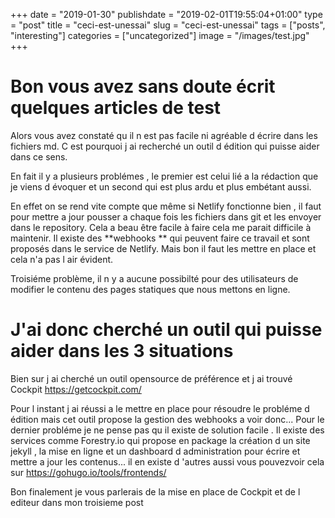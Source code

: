 +++
date = "2019-01-30"
publishdate = "2019-02-01T19:55:04+01:00"
type = "post"
title = "ceci-est-unessai"
slug = "ceci-est-unessai"
tags = ["posts", "interesting"]
categories = ["uncategorized"]
image = "/images/test.jpg"
+++

# Bon vous avez sans doute écrit quelques articles de test

Alors vous avez constaté qu il n est pas facile ni agréable d écrire dans les fichiers md. C est pourquoi j ai recherché un outil d édition qui puisse aider dans ce sens.

En fait il y a plusieurs problémes , le premier est celui lié a la rédaction que je viens d évoquer et un second qui est plus ardu et plus embétant aussi.

En effet on se rend vite compte que même si Netlify fonctionne bien , il faut pour mettre a jour pousser a chaque fois les fichiers dans git et les envoyer dans le repository. Cela a beau être facile à faire cela me parait difficile à maintenir. Il existe des **webhooks ** qui peuvent faire ce travail et sont proposés dans le service de Netlify. Mais bon il faut les mettre en place et cela n'a pas l air évident.

Troisiéme problème, il n y a aucune possibilté pour des utilisateurs de modifier le contenu des pages statiques que nous mettons en ligne.

# J'ai donc cherché un outil qui puisse aider dans les 3 situations

Bien sur j ai cherché un outil opensource de préférence et j ai trouvé Cockpit https://getcockpit.com/

Pour l instant j ai réussi a le mettre en place pour résoudre le probléme d édition mais cet outil propose la gestion des webhooks a voir donc... Pour le dernier probléme je ne pense pas qu il existe de solution facile . Il existe des services comme Forestry.io qui propose en package la création d un site jekyll , la mise en ligne et un dashboard d administration pour écrire et mettre a jour les contenus... il en existe d 'autres aussi vous pouvezvoir cela sur https://gohugo.io/tools/frontends/

Bon finalement je vous parlerais de la mise en place de Cockpit et de l editeur dans mon troisieme post

